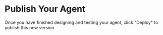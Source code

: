 # Publish Your Agent

Once you have finished designing and testing your agent, click "Deploy" to publish this new version.

